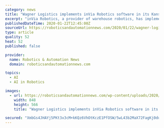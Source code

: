 ```yaml
---
category: news
title: "Wagner Logistics implements inVia Robotics software in its Kansas warehouse"
excerpt: "inVia Robotics, a provider of warehouse robotics, has implemented its artificial intelligence-driven automation software in Wagner Logistics’ Edgerton, Kansas warehouse. inVia’s software includes the newly introduced inVia PickMate tool which it says “increases warehouse workers’ productivity and accuracy” by directing them to the ..."
publishedDateTime: 2020-01-22T12:45:00Z
sourceUrl: https://roboticsandautomationnews.com/2020/01/22/wagner-logistics-implements-invia-robotics-software-in-its-kansas-warehouse/28906/
type: article
quality: 52
heat: 52
published: false

provider:
  name: Robotics & Automation News
  domain: roboticsandautomationnews.com

topics:
  - AI
  - AI in Robotics

images:
  - url: https://roboticsandautomationnews.com/wp-content/uploads/2020/01/Wagner-Warehousing-8305.jpg
    width: 848
    height: 566
    title: "Wagner Logistics implements inVia Robotics software in its Kansas warehouse"

secured: "XmbGs4JHAYj5PKt3x3cM+kKQz6VhOtKczE1PfOSW/5wL43b2MaX72FagKj0duvdUl5b8c+4P8bIEIqzV06oPzBScqUgXGaD2Jl72EIUy25k5OSQzBDg6RGJNX8hNgwyCmQhiBsBRPjTIaKrrs8xGjOJ3eaZZgcLurh3RNdUdA+TFApifYWVbVu7anhqXWKBQpN/ZwJ0y5X+mD/hErf7PNNmtlAL+9mPtYMAPNWJ4ZPD26MWbS8J94pkoQgWwvuNsLGv5woaOz1R6Nnep0V5fit+TQu9/MseTrtkxoYuKcgc=;YQ37CBhWJ6drnzlF7u1Hjg=="
---
```



